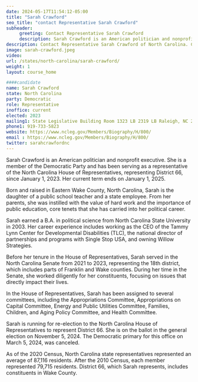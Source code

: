 ```yaml
---
date: 2024-05-17T11:54:12-05:00
title: "Sarah Crawford"
seo_title: "contact Representative Sarah Crawford"
subheader:
     greeting: Contact Representative Sarah Crawford
     description: Sarah Crawford is an American politician and nonprofit executive. She is a member of the Democratic Party and has been serving as a representative of the North Carolina House of Representatives, representing District 66, since January 1, 2023. Her current term ends on January 1, 2025.
description: Contact Representative Sarah Crawford of North Carolina. Contact information for Sarah Crawford includes email address, phone number, and mailing address.
image: sarah-crawford.jpeg
video:
url: /states/north-carolina/sarah-crawford/
weight: 1
layout: course_home

####candidate
name: Sarah Crawford
state: North Carolina
party: Democratic
role: Representative
inoffice: current
elected: 2023
mailing1: State Legislative Building Room 1323 LB 2319 LB Raleigh, NC 27601-1096
phone1: 919-733-5823 
website: https://www.ncleg.gov/Members/Biography/H/800/
email : https://www.ncleg.gov/Members/Biography/H/800/
twitter: sarahcrawfordnc
---
```

Sarah Crawford is an American politician and nonprofit executive. She is a member of the Democratic Party and has been serving as a representative of the North Carolina House of Representatives, representing District 66, since January 1, 2023. Her current term ends on January 1, 2025.

Born and raised in Eastern Wake County, North Carolina, Sarah is the daughter of a public school teacher and a state employee. From her parents, she was instilled with the value of hard work and the importance of public education, core tenets that she has carried into her political career.

Sarah earned a B.A. in political science from North Carolina State University in 2003. Her career experience includes working as the CEO of the Tammy Lynn Center for Developmental Disabilities (TLC), the national director of partnerships and programs with Single Stop USA, and owning Willow Strategies.

Before her tenure in the House of Representatives, Sarah served in the North Carolina Senate from 2021 to 2023, representing the 18th district, which includes parts of Franklin and Wake counties. During her time in the Senate, she worked diligently for her constituents, focusing on issues that directly impact their lives.

In the House of Representatives, Sarah has been assigned to several committees, including the Appropriations Committee, Appropriations on Capital Committee, Energy and Public Utilities Committee, Families, Children, and Aging Policy Committee, and Health Committee.

Sarah is running for re-election to the North Carolina House of Representatives to represent District 66. She is on the ballot in the general election on November 5, 2024. The Democratic primary for this office on March 5, 2024, was canceled.

As of the 2020 Census, North Carolina state representatives represented an average of 87,116 residents. After the 2010 Census, each member represented 79,715 residents. District 66, which Sarah represents, includes constituents in Wake County.

